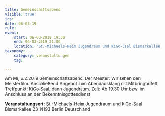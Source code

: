 ```yaml
---
title: Gemeinschaftsabend
visible: true
ics: 
date: 06-03-19
rule: 
event:
	start: 06-03-2019 19:30
	end: 06-03-2019 21:00
	location: 'St.-Michaels-Heim Jugendraum und KiGo-Saal Bismarkallee 23 14193 Berlin Deutschland'
taxonomy:
	category: veranstaltungen
	tag: 

---
```

Am Mi, 6.2.2019 Gemeinschaftsabend: Der Meister: Wir sehen den Meisterfilm. Anschließend Angebot zum Abendausklang mit Mitbringbüfett
Treffpunkt: KiGo-Saal, dann Jugendraum. Zeit: Ab 19.30 Uhr bzw. im Anschluss an den Bekenntnisgottesdienst


**Veranstaltungsort:** St.-Michaels-Heim
Jugendraum und KiGo-Saal
Bismarkallee 23
14193 Berlin
Deutschland

